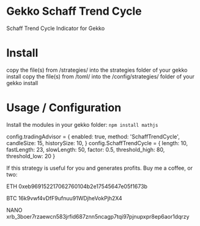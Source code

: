 # Gekko Schaff Trend Cycle
Schaff Trend Cycle Indicator for Gekko

# Install
copy the file(s) from /strategies/ into the strategies folder of your gekko install
copy the file(s) from /toml/ into the /config/strategies/ folder of your gekko install

# Usage / Configuration

Install the modules in your gekko folder:
`npm install mathjs`

config.tradingAdvisor = {
  enabled: true,
  method: 'SchaffTrendCycle',
  candleSize: 15,
  historySize: 10,
}
config.SchaffTrendCycle = {
  length: 10,
  fastLength: 23,
  slowLength: 50,
  factor: 0.5,
  threshold_high: 80,
  threshold_low: 20
}


If this strategy is useful for you and generates profits. Buy me a coffee, or two:
 
ETH 0xeb969152217062760104b2e17545647e05f1673b

BTC 16k9vwf4vDfF9ufnuu91WDjheVokPjh2X4

NANO xrb_3boer7rzaewcn583jrfid687znn5ncagp7tqi97pjnupxpr8ep6aor1dqrzy